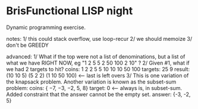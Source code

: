 # BrisFunctional LISP night

Dynamic programming exercise.

notes:
1/ this could stack overflow, use loop-recur
2/ we should memoize
3/ don't be GREEDY

advanced:
1/ What if the top were not a list of denominations, but a list of what we have RIGHT NOW, eg "1 2 5 5 2 50 100 2 10" ?
2/ Given #1, what if we had 2 targets to hit?
    coins:   1 2 2 5 5 10 10 10 50 100
    targets: 25 9
    result:  (10 10 5) (5 2 2) (1 10 50 100) <-- last is left overs
3/ This is one variation of the knapsack problem.  Another variation is known as the subset-sum problem:
    coins:   { −7, −3, −2, 5, 8}
    target:  0 <-- always is, in subset-sum.  Added constraint that the answer cannot be the empty set.
    answer: {-3, -2, 5}
